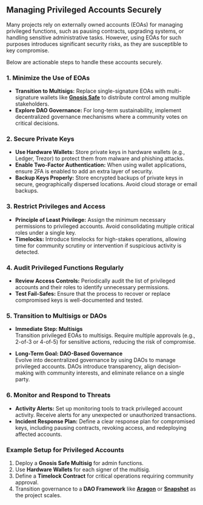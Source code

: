 ## Managing Privileged Accounts Securely  

Many projects rely on externally owned accounts (EOAs) for managing privileged functions, such as pausing contracts, upgrading systems, or handling sensitive administrative tasks. However, using EOAs for such purposes introduces significant security risks, as they are susceptible to key compromise. 

Below are actionable steps to handle these accounts securely.

### 1. Minimize the Use of EOAs  
- **Transition to Multisigs:** Replace single-signature EOAs with multi-signature wallets like **[Gnosis Safe](https://gnosis-safe.io/)** to distribute control among multiple stakeholders.  
- **Explore DAO Governance:** For long-term sustainability, implement decentralized governance mechanisms where a community votes on critical decisions.  

### 2. Secure Private Keys  
- **Use Hardware Wallets:** Store private keys in hardware wallets (e.g., Ledger, Trezor) to protect them from malware and phishing attacks.  
- **Enable Two-Factor Authentication:** When using wallet applications, ensure 2FA is enabled to add an extra layer of security.  
- **Backup Keys Properly:** Store encrypted backups of private keys in secure, geographically dispersed locations. Avoid cloud storage or email backups.  

### 3. Restrict Privileges and Access  
- **Principle of Least Privilege:** Assign the minimum necessary permissions to privileged accounts. Avoid consolidating multiple critical roles under a single key.  
- **Timelocks:** Introduce timelocks for high-stakes operations, allowing time for community scrutiny or intervention if suspicious activity is detected.  

### 4. Audit Privileged Functions Regularly  
- **Review Access Controls:** Periodically audit the list of privileged accounts and their roles to identify unnecessary permissions.  
- **Test Fail-Safes:** Ensure that the process to recover or replace compromised keys is well-documented and tested.  

### 5. Transition to Multisigs or DAOs  
- **Immediate Step: Multisigs**  
  Transition privileged EOAs to multisigs. Require multiple approvals (e.g., 2-of-3 or 4-of-5) for sensitive actions, reducing the risk of compromise.  

- **Long-Term Goal: DAO-Based Governance**  
  Evolve into decentralized governance by using DAOs to manage privileged accounts. DAOs introduce transparency, align decision-making with community interests, and eliminate reliance on a single party.  

### 6. Monitor and Respond to Threats  
- **Activity Alerts:** Set up monitoring tools to track privileged account activity. Receive alerts for any unexpected or unauthorized transactions.  
- **Incident Response Plan:** Define a clear response plan for compromised keys, including pausing contracts, revoking access, and redeploying affected accounts.  

### Example Setup for Privileged Accounts  
1. Deploy a **Gnosis Safe Multisig** for admin functions.  
2. Use **Hardware Wallets** for each signer of the multisig.  
3. Define a **Timelock Contract** for critical operations requiring community approval.  
4. Transition governance to a **DAO Framework** like **[Aragon](https://aragon.org/)** or **[Snapshot](https://snapshot.org/)** as the project scales.
